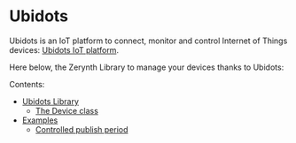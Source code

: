 <!-- _lib.ubidots.iot -->
# Ubidots

Ubidots is an IoT platform to connect, monitor and control Internet of Things devices: [Ubidots IoT platform](https://ubidots.com/).

Here below, the Zerynth Library to manage your devices thanks to Ubidots:

Contents:


* [Ubidots Library](/latest/reference/libs/ubidots/iot/docs/iot/)
    * [The Device class](/latest/reference/libs/ubidots/iot/docs/iot/#the-device-class)
* [Examples](/latest/reference/libs/ubidots/iot/docs/examples/)
    * [Controlled publish period](/latest/reference/libs/ubidots/iot/docs/examples/#controlled-publish-period)
